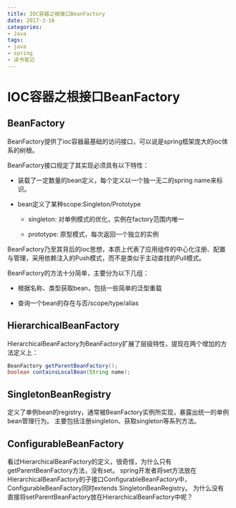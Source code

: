 ```yaml
---
title: IOC容器之根接口BeanFactory
date: 2017-3-16
categories: 
- Java
tags:
- java
- spring
- 读书笔记
---
```


# IOC容器之根接口BeanFactory

## BeanFactory

BeanFactory提供了ioc容器最基础的访问接口，可以说是spring框架庞大的ioc体系的树根。

BeanFactory接口规定了其实现必须具有以下特性：

* 装载了一定数量的bean定义，每个定义以一个独一无二的spring name来标识。

* bean定义了某种scope:Singleton/Prototype

	* singleton: 对单例模式的优化，实例在factory范围内唯一

    * prototype: 原型模式，每次返回一个独立的实例

BeanFactory乃至其背后的ioc思想，本质上代表了应用组件的中心化注册、配置与管理，采用依赖注入的Push模式，而不是类似于主动查找的Pull模式。

BeanFactory的方法十分简单，主要分为以下几组：

* 根据名称、类型获取bean，包括一些简单的泛型重载

* 查询一个bean的存在与否/scope/type/alias

## HierarchicalBeanFactory

HierarchicalBeanFactory为BeanFactory扩展了层级特性，提现在两个增加的方法定义上：

```java
BeanFactory getParentBeanFactory();
boolean containsLocalBean(String name);
```

## SingletonBeanRegistry

定义了单例bean的registry，通常被BeanFactory实例所实现，暴露出统一的单例bean管理行为。
主要包括注册singleton、获取singleton等系列方法。

## ConfigurableBeanFactory

看过HierarchicalBeanFactory的定义，很奇怪，为什么只有getParentBeanFactory方法，没有set。
spring开发者将set方法放在HierarchicalBeanFactory的子接口ConfigurableBeanFactory中，ConfigurableBeanFactory同时extends SingletonBeanRegistry。
为什么没有直接将setParentBeanFactory放在HierarchicalBeanFactory中呢？